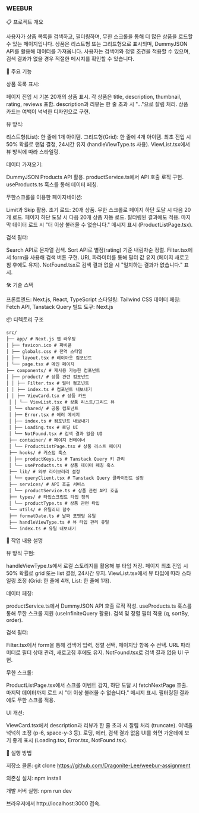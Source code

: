### WEEBUR

📋 프로젝트 개요

사용자가 상품 목록을 검색하고, 필터링하며, 무한 스크롤을 통해 더 많은 상품을 로드할 수 있는 페이지입니다.
상품은 리스트형 또는 그리드형으로 표시되며, DummyJSON API를 활용해 데이터를 가져옵니다.
사용자는 검색어와 정렬 조건을 적용할 수 있으며, 검색 결과가 없을 경우 적절한 메시지를 확인할 수 있습니다.

🎯 주요 기능

상품 목록 표시:

페이지 진입 시 기본 20개의 상품 표시.
각 상품은 title, description, thumbnail, rating, reviews 포함.
description과 리뷰는 한 줄 초과 시 "..."으로 잘림 처리.
상품 카드는 여백이 넉넉한 디자인으로 구현.

뷰 방식:

리스트형(List): 한 줄에 1개 아이템.
그리드형(Grid): 한 줄에 4개 아이템.
최초 진입 시 50% 확률로 랜덤 결정, 24시간 유지 (handleViewType.ts 사용).
ViewList.tsx에서 뷰 방식에 따라 스타일링.

데이터 가져오기:

DummyJSON Products API 활용.
productService.ts에서 API 호출 로직 구현.
useProducts.ts 훅스를 통해 데이터 페칭.

무한스크롤을 이용한 페이지네이션:

Limit과 Skip 활용.
초기 로드: 20개 상품.
무한 스크롤로 페이지 하단 도달 시 다음 20개 로드.
페이지 하단 도달 시 다음 20개 상품 자동 로드.
필터링된 결과에도 적용.
마지막 데이터 로드 시 "더 이상 불러올 수 없습니다." 메시지 표시 (ProductListPage.tsx).

검색 필터:

Search API로 문자열 검색.
Sort API로 별점(rating) 기준 내림차순 정렬.
Filter.tsx에서 form을 사용해 검색 버튼 구현.
URL 파라미터를 통해 필터 값 유지 (페이지 새로고침 후에도 유지).
NotFound.tsx로 검색 결과 없을 시 "일치하는 결과가 없습니다." 표시.


🛠️ 기술 스택

프론트엔드: Next.js, React, TypeScript
스타일링: Tailwind CSS
데이터 페칭: Fetch API, Tanstack Query
빌드 도구: Next.js

📦 디렉토리 구조
```
src/ 
├── app/ # Next.js 앱 라우팅 
│ ├── favicon.ico # 파비콘 
│ ├── globals.css # 전역 스타일 
│ ├── layout.tsx # 레이아웃 컴포넌트 
│ └── page.tsx # 메인 페이지 
├── components/ # 재사용 가능한 컴포넌트 
│ ├── product/ # 상품 관련 컴포넌트 
│ │ ├── Filter.tsx # 필터 컴포넌트 
│ │ ├── index.ts # 컴포넌트 내보내기 
│ │ ├── ViewCard.tsx # 상품 카드
 │ │ └── ViewList.tsx # 상품 리스트/그리드 뷰 
 │ └── shared/ # 공통 컴포넌트
 │ ├── Error.tsx # 에러 메시지 
 │ ├── index.ts # 컴포넌트 내보내기 
 │ ├── Loading.tsx # 로딩 UI 
 │ └── NotFound.tsx # 검색 결과 없음 UI 
 ├── container/ # 페이지 컨테이너 
 │ └── ProductListPage.tsx # 상품 리스트 페이지 
 ├── hooks/ # 커스텀 훅스 
 │ ├── productKeys.ts # Tanstack Query 키 관리
 │ └── useProducts.ts # 상품 데이터 페칭 훅스
 ├── lib/ # 외부 라이브러리 설정 
 │ └── queryClient.tsx # Tanstack Query 클라이언트 설정 
 ├── services/ # API 호출 서비스
 │ └── productService.ts # 상품 관련 API 호출 
 ├── types/ # 타입스크립트 타입 정의 
 │ └── productType.ts # 상품 관련 타입 
 └── utils/ # 유틸리티 함수 
 ├── formatDate.ts # 날짜 포맷팅 유틸 
 ├── handleViewType.ts # 뷰 타입 관리 유틸 
 └── index.ts # 유틸 내보내기
```

📝 작업 내용 설명

뷰 방식 구현:

handleViewType.ts에서 로컬 스토리지를 활용해 뷰 타입 저장.
페이지 최초 진입 시 50% 확률로 grid 또는 list 결정, 24시간 유지.
ViewList.tsx에서 뷰 타입에 따라 스타일링 조정 (Grid: 한 줄에 4개, List: 한 줄에 1개).

데이터 페칭:

productService.ts에서 DummyJSON API 호출 로직 작성.
useProducts.ts 훅스를 통해 무한 스크롤 지원 (useInfiniteQuery 활용).
검색 및 정렬 필터 적용 (q, sortBy, order).

검색 필터:

Filter.tsx에서 form을 통해 검색어 입력, 정렬 선택, 페이지당 항목 수 선택.
URL 파라미터로 필터 상태 관리, 새로고침 후에도 유지.
NotFound.tsx로 검색 결과 없음 UI 구현.

무한 스크롤:

ProductListPage.tsx에서 스크롤 이벤트 감지, 하단 도달 시 fetchNextPage 호출.
마지막 데이터까지 로드 시 "더 이상 불러올 수 없습니다." 메시지 표시.
필터링된 결과에도 무한 스크롤 적용.

UI 개선:

ViewCard.tsx에서 description과 리뷰가 한 줄 초과 시 잘림 처리 (truncate).
여백을 넉넉히 조정 (p-6, space-y-3 등).
로딩, 에러, 검색 결과 없음 UI를 화면 가운데에 보기 좋게 표시 (Loading.tsx, Error.tsx, NotFound.tsx).

🚀 실행 방법

저장소 클론:
git clone https://github.com/Dragonite-Lee/weebur-assignment

의존성 설치:
npm install

개발 서버 실행:
npm run dev

브라우저에서 http://localhost:3000 접속.
